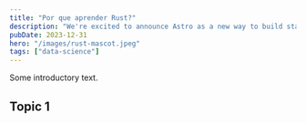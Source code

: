 ```yaml
---
title: "Por que aprender Rust?"
description: "We're excited to announce Astro as a new way to build static websites and deliver lightning-fast performance without sacrificing a modern developer experience."
pubDate: 2023-12-31
hero: "/images/rust-mascot.jpeg"
tags: ["data-science"]
---
```


Some introductory text.

## Topic 1
